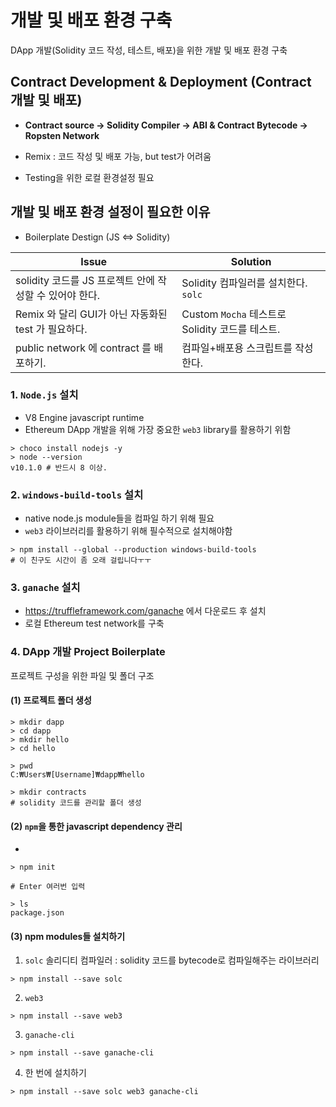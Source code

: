 # 개발 및 배포 환경 구축
DApp 개발(Solidity 코드 작성, 테스트, 배포)을 위한 개발 및 배포 환경 구축 

## Contract Development & Deployment (Contract 개발 및 배포)

  * **Contract source -> Solidity Compiler -> ABI & Contract Bytecode -> Ropsten Network**

  * Remix : 코드 작성 및 배포 가능, but test가 어려움

  * Testing을 위한 로컬 환경설정 필요

## 개발 및 배포 환경 설정이 필요한 이유

* Boilerplate Destign (JS <=> Solidity)

| Issue                                                   | Solution                                                 |
| ------------------------------------------------------- | -------------------------------------------------------- |
| solidity 코드를 JS 프로젝트 안에 작성할 수 있어야 한다. | Solidity 컴파일러를 설치한다. `solc`                      |
| Remix 와 달리 GUI가 아닌 자동화된 test 가 필요하다.     | Custom `Mocha` 테스트로 Solidity 코드를 테스트. |
| public network 에 contract 를 배포하기.                 | 컴파일+배포용 스크립트를 작성한다.                       |

### 1. `Node.js` 설치
- V8 Engine javascript runtime
- Ethereum DApp 개발을 위해 가장 중요한 `web3` library를 활용하기 위함

```shell
> choco install nodejs -y
> node --version
v10.1.0 # 반드시 8 이상.
```

### 2. `windows-build-tools` 설치
- native node.js module들을 컴파일 하기 위해 필요
- `web3` 라이브러리를 활용하기 위해 필수적으로 설치해야함

```shell
> npm install --global --production windows-build-tools
# 이 친구도 시간이 좀 오래 걸립니다ㅜㅜ
```

### 3. `ganache` 설치
- https://truffleframework.com/ganache 에서 다운로드 후 설치
- 로컬 Ethereum test network를 구축


### 4. DApp 개발 Project Boilerplate
프로젝트 구성을 위한 파일 및 폴더 구조

#### (1) 프로젝트 폴더 생성

```shell
> mkdir dapp
> cd dapp
> mkdir hello
> cd hello

> pwd
C:₩Users₩[Username]₩dapp₩hello

> mkdir contracts
# solidity 코드를 관리할 폴더 생성
```

#### (2) `npm`을 통한 javascript dependency 관리 
- 
```shell
> npm init

# Enter 여러번 입력

> ls
package.json
```

#### (3) npm modules들 설치하기

1. `solc` 솔리디티 컴파일러 : solidity 코드를 bytecode로 컴파일해주는 라이브러리

```shell
> npm install --save solc
```

2. `web3` 

```shell
> npm install --save web3
```

3. `ganache-cli`

```shell
> npm install --save ganache-cli
```

4. 한 번에 설치하기

```shell
> npm install --save solc web3 ganache-cli 
```